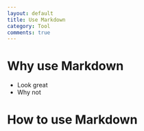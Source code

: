```yaml
---
layout: default
title: Use Markdown
category: Tool
comments: true
---
```


# Why use Markdown

* Look great 
* Why not


# How to use Markdown